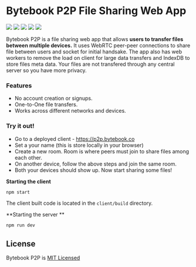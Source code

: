 # Bytebook P2P File Sharing Web App

![](https://img.shields.io/github/issues/saivishwak/WebrtcFileShare
)
![](https://img.shields.io/github/forks/saivishwak/WebrtcFileShare
)
![](https://img.shields.io/github/stars/saivishwak/WebrtcFileShare
)
![](https://img.shields.io/github/license/saivishwak/WebrtcFileShare
)
![](https://img.shields.io/github/last-commit/saivishwak/WebrtcFileShare
)

Bytebook P2P is a file sharing web app that allows **users to transfer files between multiple devices.**
It uses WebRTC peer-peer connections to share file between users and socket for initial handsake. The app also has web workers to remove the load on client for large data transfers and IndexDB to store files meta data. Your files are not transfered through any central server so you have more privacy.

### Features
- No account creation or signups.
- One-to-One file transfers.
- Works across different networks and devices.

### Try it out!
- Go to a deployed client - https://p2p.bytebook.co
- Set a your name (this is store locally in your browser)
- Create a new room. Room is where peers must join to share files among each other.
- On another device, follow the above steps and join the same room.
- Both your devices should show up. Now start sharing some files!
 

**Starting the client**
```bash
npm start
```
The client built code is located in the `client/build` directory.

**Starting the server **
```bash
npm run dev
```

## License
Bytebook P2P is [MIT Licensed](https://github.com/saivishwak/WebrtcFileShare/blob/main/LICENSE)

